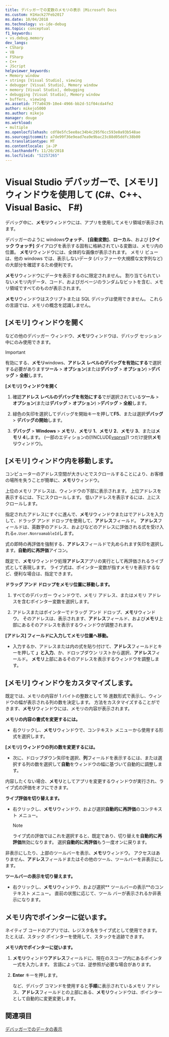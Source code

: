 ```yaml
---
title: デバッガーでの変数のメモリの表示 |Microsoft Docs
ms.custom: H1Hack27Feb2017
ms.date: 10/04/2018
ms.technology: vs-ide-debug
ms.topic: conceptual
f1_keywords:
- vs.debug.memory
dev_langs:
- CSharp
- VB
- FSharp
- C++
- JScript
helpviewer_keywords:
- Memory window
- strings [Visual Studio], viewing
- debugger [Visual Studio], Memory window
- memory [Visual Studio], debugging
- debugging [Visual Studio], Memory window
- buffers, viewing
ms.assetid: 7f7a0439-10e4-4966-bb2d-51f04cda4fe2
author: mikejo5000
ms.author: mikejo
manager: douge
ms.workload:
- multiple
ms.openlocfilehash: cdf8e5fc5ee0ac34b4c295f6cc593e0a93b548ae
ms.sourcegitcommit: a7de99f36e9ead7ea9e9bac23c88d05ddfc38b00
ms.translationtype: MT
ms.contentlocale: ja-JP
ms.lasthandoff: 11/20/2018
ms.locfileid: "52257265"
---
```

# <a name="use-the-memory-windows-in-the-visual-studio-debugger-c-c-visual-basic-f"></a>Visual Studio デバッガーで、[メモリ] ウィンドウを使用して (C#、C++、Visual Basic、 F#)

デバッグ中に、**メモリ**ウィンドウには、アプリを使用してメモリ領域が表示されます。 

デバッガーのように windows**ウォッチ**、 **[自動変数]**、**ローカル**、および **[クイック ウォッチ]** ダイアログを表示する固有に格納されている変数は、メモリ内の位置。 **メモリ**ウィンドウには、全体的な画像が表示されます。 メモリ ビューは、他の windows では、表示しないデータ (バッファーや大規模な文字列など) の大部分を確認するため便利です。 

**メモリ**ウィンドウにデータを表示するのに限定されません。 割り当てられていないメモリ内データ、コード、およびガベージのランダムなビットを含む、メモリ領域ですべてのものが表示されます。  

**メモリ**ウィンドウはスクリプトまたは SQL デバッグは使用できません。 これらの言語では、メモリの概念を認識しません。  
  
## <a name="open-a-memory-window"></a>[メモリ] ウィンドウを開く  
  
などの他のデバッガー ウィンドウ、**メモリ**ウィンドウは、デバッグ セッション中にのみ使用できます。 

>[!IMPORTANT]
>有効にする、**メモリ**windows、**アドレス レベルのデバッグを有効にする**で選択する必要があります**ツール** > **オプション**(または**デバッグ** > **オプション**) >**デバッグ** > **全般**します。 

**[メモリ] ウィンドウを開く**
  
1. 確認**アドレス レベルのデバッグを有効にする**でが選択されている**ツール** > **オプション**(または**デバッグ** > **オプション**) >**デバッグ** > **全般**します。 
   
1. 緑色の矢印を選択してデバッグを開始キーを押して**F5**、または選択**デバッグ** > **デバッグの開始**します。  
   
2. **デバッグ** > **Windows** > **メモリ**、**メモリ 1**、**メモリ 2**、**メモリ 3**、または**メモリ 4**します。 (一部のエディションの[!INCLUDE[vsprvs](../code-quality/includes/vsprvs_md.md)]1 つだけ提供**メモリ**ウィンドウ)。  

## <a name="move-around-in-the-memory-window"></a>[メモリ] ウィンドウ内を移動します。  

コンピューターのアドレス空間が大きいとでスクロールすることにより、お客様の場所を失うことが簡単に、**メモリ**ウィンドウ。 

上位のメモリ アドレスは、ウィンドウの下部に表示されます。 上位アドレスを表示するには、下にスクロールします。 低いアドレスを表示するには、上にスクロールします。  

指定されたアドレスにすぐに進んで、**メモリ**ウィンドウまたはでアドレスを入力して、ドラッグ アンド ドロップを使用して、**アドレス**フィールド。 **アドレス**フィールドは、英数字のアドレス、およびなどのアドレスに評価される式を受け入れる`e.User.NonroamableId`します。 

式の即時の再評価を強制する、**アドレス**フィールドで丸められます矢印を選択します。**自動的に再評価**アイコン。 

既定で、**メモリ**ウィンドウ処理**アドレス**アプリの実行として再評価されるライブ式として表現します。 ライブ式は、ポインター変数が指すメモリを表示するなど、便利な場合は、指定できます。  

**ドラッグ アンド ドロップをメモリ位置に移動します。**  
   
1. すべてのデバッガー ウィンドウで、メモリ アドレス、またはメモリ アドレスを含むポインター変数を選択します。  
   
2. アドレスまたはポインターでドラッグ アンド ドロップ、**メモリ**ウィンドウ。 そのアドレスは、表示されます、**アドレス**フィールド、および**メモリ**上部にあるそのアドレスを表示するウィンドウが調整されます。 
  
**[アドレス] フィールドに入力してメモリ位置へ移動。**
  
- 入力するか、アドレスまたは内の式を貼り付けて、**アドレス**フィールドとキーを押して **」と入力**、か、ドロップダウン リストから選択、**アドレス**フィールド。 **メモリ**上部にあるそのアドレスを表示するウィンドウを調整します。
  
## <a name="customize-the-memory-window"></a>[メモリ] ウィンドウをカスタマイズします。 

既定では、メモリの内容が 1 バイトの整数として 16 進数形式で表示し、ウィンドウの幅が表示される列の数を決定します。 方法をカスタマイズすることができます、**メモリ**ウィンドウには、メモリの内容が表示されます。  
  
**メモリの内容の書式を変更するには。**  
  
-  右クリックし、**メモリ**ウィンドウで、コンテキスト メニューから使用する形式を選択します。  
  
**[メモリ] ウィンドウの列の数を変更するには。**
  
- 次に、ドロップダウン矢印を選択、**列**フィールドを表示するには、または選択する列の数を選択して**自動**をウィンドウの幅に基づいて自動的に調整します。  
  
内容したくない場合、**メモリ**としてアプリを変更するウィンドウが実行され、ライブ式の評価をオフにできます。 

**ライブ評価を切り替えます。**  
  
- 右クリックし、**メモリ**ウィンドウ、および選択**自動的に再評価**のコンテキスト メニュー。 

  >[!NOTE]
  >ライブ式の評価ではこれを選択すると、既定であり、切り替えを**自動的に再評価**無効になります。 選択**自動的に再評価**もう一度オンに戻ります。 
  
非表示にしたり、上部のツールバーを表示、**メモリ**ウィンドウ。 アクセスはありません、**アドレス**フィールドまたはその他のツール、ツールバーを非表示にします。  
  
**ツールバーの表示を切り替えます。**  
  
- 右クリックし、**メモリ**ウィンドウ、および選択** ツールバーの表示**のコンテキスト メニュー。 直前の状態に応じて、ツール バーが表示されるか非表示になります。  
  
## <a name="follow-a-pointer-through-memory"></a>メモリ内でポインターに従います。  

ネイティブ コードのアプリでは、レジスタ名をライブ式として使用できます。 たとえば、スタック ポインターを使用して、スタックを追跡できます。  
  
**メモリ内でポインターに従います。**
  
1. **メモリ**ウィンドウ**アドレス**フィールドに、現在のスコープ内にあるポインター式を入力します。 言語によっては、逆参照が必要な場合があります。  
  
2. **Enter** キーを押します。  
   
   など、デバッグ コマンドを使用すると**手順**に表示されているメモリ アドレス、**アドレス**フィールドとの上部にある、**メモリ**ウィンドウは、ポインターとして自動的に変更変更します。  
  
## <a name="see-also"></a>関連項目  
 [デバッガーでのデータの表示](../debugger/viewing-data-in-the-debugger.md)